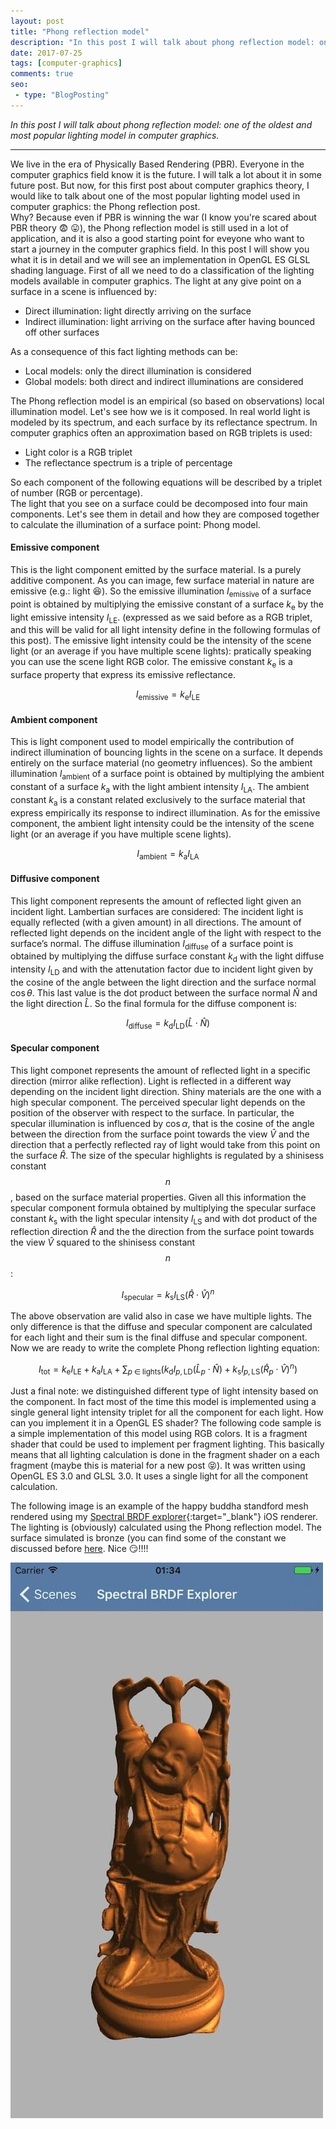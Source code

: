 ```yaml
---
layout: post
title: "Phong reflection model"
description: "In this post I will talk about phong reflection model: one of the oldest and most popular lighting model in computer graphics."
date: 2017-07-25
tags: [computer-graphics]
comments: true
seo:
 - type: "BlogPosting"
---
```


*In this post I will talk about phong reflection model: one of the oldest and most popular lighting model in computer graphics.*

---

We live in the era of Physically Based Rendering (PBR). Everyone in the computer graphics field know it is the future. I will talk a lot about it in some future post. But now, for this first post about computer graphics theory, I would like to talk about one of the most popular lighting model used in computer graphics: the Phong reflection post.  
Why? Because even if PBR is winning the war (I know you're scared about PBR theory :fearful: :stuck_out_tongue:), the Phong reflection model is still used in a lot of application, and it is also a good starting point for eveyone who want to start a journey in the computer graphics field.
In this post I will show you what it is in detail and we will see an implementation in OpenGL ES GLSL shading language. 
First of all we need to do a classification of the lighting models available in computer graphics. 
The light at any give point on a surface in a scene is influenced by:  

* Direct illumination: light directly arriving on the surface
* Indirect illumination: light arriving on the surface after having bounced off other surfaces  

As a consequence of this fact lighting methods can be:  

* Local models: only the direct illumination is considered
* Global models: both direct and indirect illuminations are considered  

The Phong reflection model is an empirical (so based on observations) local illumination model.
Let's see how we is it composed. 
In real world light is modeled by its spectrum, and each surface by its reflectance spectrum.
In computer graphics often an approximation based on RGB triplets is used:  

* Light color is a RGB triplet 
* The reflectance spectrum is a triple of percentage

So each component of the following equations will be described by a triplet of number (RGB or percentage).  
The light that you see on a surface could be decomposed into four main components. Let's see them in detail and how they are composed together to calculate the illumination of a surface point: Phong model.

#### **Emissive component**
This is the light component emitted by the surface material. Is a purely additive component. As you can image, few surface material in nature are emissive (e.g.: light  :laughing:). So the emissive illumination $I_{\text{emissive}}$ of a surface point is obtained by multiplying the emissive constant of a surface $k_{\text{e}}$ by the light emissive intensity $I_{\text{LE}}$. (expressed as we said before as a RGB triplet, and this will be valid for all light intensity define in the following formulas of this post). The emissive light intensity could be the intensity of the scene light (or an average if you have multiple scene lights): pratically speaking you can use the scene light RGB color. The emissive constant $k_{\text{e}}$ is a surface property that express its emissive reflectance.

$$I_{\text{emissive}}=k_{\text{e}}I_{\text{LE}}$$
  
  
#### **Ambient component**
This is light component used to model empirically the contribution of indirect illumination of bouncing lights in the scene on a surface. It depends entirely on the surface material (no geometry influences). So the ambient illumination $I_{\text{ambient}}$ of a surface point is obtained by multiplying the ambient constant of a surface $k_{\text{a}}$ with the light ambient intensity $I_{\text{LA}}$. The ambient constant $k_{\text{a}}$ is a constant related exclusively to the surface material that express empirically its response to indirect illumination. As for the emissive component, the ambient light intensity could be the intensity of the scene light (or an average if you have multiple scene lights).

$$I_{\text{ambient}}=k_{\text{a}}I_{\text{LA}}$$

#### **Diffusive component**  
This light component represents  the amount of reflected light given an incident light. Lambertian surfaces are considered: The incident light is equally reflected (with a given amount) in all directions. The amount of reflected light depends on the incident angle of the light with respect to the surface’s normal. The diffuse illumination $I_{\text{diffuse}}$ of a surface point is obtained by multiplying the diffuse surface constant $k_{\text{d}}$ with the light diffuse intensity $I_{\text{LD}}$ and with the attenutation factor due to incident light given by the cosine of the angle between the light direction and the surface normal $\cos\theta$.  This last value is the dot product between the surface normal ${\hat {N}}$ and the light direction ${\hat {L}}$. So the final formula for the diffuse component is:

$$I_{\text{diffuse}}=k_{\text{d}}I_{\text{LD}}({\hat {L}}\cdot{\hat {N}})$$

#### **Specular component**
This light componet represents the amount of reflected light in a specific direction (mirror alike reflection). Light is reflected in a different way depending on the incident light direction. Shiny materials are the one with a high specular component. The perceived specular light depends on the position of the observer with respect to the surface. In particular, the specular illumination is influenced by $\cos\alpha$, that is the cosine of the angle between the direction from the surface point towards the view ${\hat {V}}$ and the direction that a perfectly reflected ray of light would take from this point on the surface ${\hat {R}}$. The size of the specular highlights is regulated by a shinisess constant $$n$$, based on the surface material properties. Given all this information the specular component formula obtained by multiplying the specular surface constant $k_{\text{s}}$ with the light specular intensity $I_{\text{LS}}$ and with dot product of the reflection direction ${\hat {R}}$ and the the direction from the surface point towards the view ${\hat {V}}$ squared to the shinisess constant $$n$$:

$$I_{\text{specular}}=k_{\text{s}}I_{\text{LS}}({\hat {R}}\cdot {\hat {V}})^{n}$$

The above observation are valid also in case we have multiple lights. The only difference is that the diffuse and specular component are calculated for each light and their sum is the final diffuse and specular component.
Now we are ready to write the complete Phong reflection lighting equation:

$$I_{\text{tot}}=k_{\text{e}}I_{\text{LE}}+k_{\text{a}}I_{\text{LA}}+\sum _{p\;\in \;{\text{lights}}}(k_{\text{d}}I_{p,{\text{LD}}} ({\hat {L}}_{p}\cdot {\hat {N}})+k_{\text{s}}I_{p,{\text{LS}}}({\hat {R}}_{p}\cdot {\hat {V}})^{n})$$

Just a final note: we distinguished different type of light intensity based on the component. In fact most of the time this model is implemented using a single general light intensity triplet for all the component for each light.
How can you implement it in a OpenGL ES shader? The following code sample is a simple implementation of this model using RGB colors. It is a fragment shader that could be used to implement per fragment lighting. This basically means that all lighting calculation is done in the fragment shader on a each fragment (maybe this is material for a new post :stuck_out_tongue_closed_eyes:). It was written using OpenGL ES 3.0 and GLSL 3.0. It uses a single light for all the component calculation.

<script src="https://gist.github.com/chicio/d983fff6ff304bd55bebd6ff05a2f9dd.js"></script>

The following image is an example of the happy buddha standford mesh rendered using my [Spectral BRDF explorer](https://github.com/chicio/Spectral-BRDF-Explorer "Spectral BRDF explorer"){:target="_blank"} iOS renderer. The lighting is (obviously) calculated using the Phong reflection model. The surface simulated is bronze (you can find some of the constant we discussed before [here](http://devernay.free.fr/cours/opengl/materials.html "phong lighting constants").
Nice :smirk:!!!! 

![phong example - spectral brdf explorer](/assets/images/posts/phong-example.jpg "phong example - spectral brdf explorer")